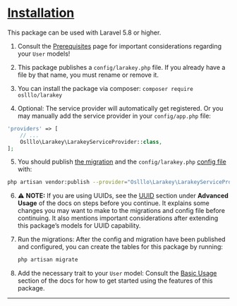 # <u>Installation</u>

This package can be used with Laravel 5.8 or higher.

1. Consult the [Prerequisites](installation/prerequisites.md) page for important considerations regarding your ```User``` models!

2. This package publishes a ```config/larakey.php``` file. If you already have a file by that name, you must rename or remove it.

3. You can install the package via composer: ```composer require oslllo/larakey```

4. Optional: The service provider will automatically get registered. Or you may manually add the service provider in your ```config/app.php``` file:

```php
'providers' => [
    // ...
    Oslllo\Larakey\LarakeyServiceProvider::class,
];
```

5. You should publish [the migration](https://github.com/Oslllo/larakey/blob/master/database/migrations/create_larakey_permission_tables.php.stub) and the ```config/larakey.php``` [config file](https://github.com/Oslllo/larakey/blob/master/config/larakey.php) with:

```bash
php artisan vendor:publish --provider="Oslllo\Larakey\LarakeyServiceProvider::class"
```

6. ⚠️ **NOTE:** If you are using UUIDs, see the [UUID](advanced-usage/uuid/uuid.md) section under **Advanced Usage** of the docs on steps before you continue. It explains some changes you may want to make to the migrations and config file before continuing. It also mentions important considerations after extending this package’s models for UUID capability.

7. Run the migrations: After the config and migration have been published and configured, you can create the tables for this package by running:

    ```bash
    php artisan migrate
    ```

8. Add the necessary trait to your ```User``` model: Consult the [Basic Usage](basic-usage/basic-usage.md) section of the docs for how to get started using the features of this package.

---
